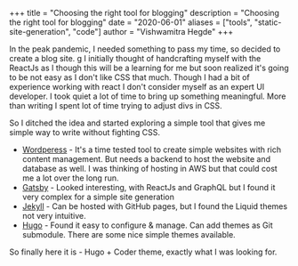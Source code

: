 +++
title = "Choosing the right tool for blogging"
description = "Choosing the right tool for blogging"
date = "2020-06-01"
aliases = ["tools", "static-site-generation", "code"]
author = "Vishwamitra Hegde"
+++

In the peak pandemic, I needed something to pass my time, so decided to create a blog site.
g
I initially thought of handcrafting myself with the ReactJs as I though this will be a learning for me but soon realized it's going to be not easy as I don't like CSS that much. Though I  had a bit of experience working with react I don't consider myself as an expert UI developer. I took quiet a lot of time to bring up something meaningful. More than writing I spent lot of time trying to adjust divs in CSS.

So I ditched the idea and started exploring a simple tool that gives me simple way to write without fighting CSS. 

* [Wordperess](https://wordpress.org/) - It's a time tested tool to create simple websites with rich content management. But needs a backend to host the website and database as well. I was thinking of hosting in AWS but that could cost me a lot over the long run.
* [Gatsby](https://www.gatsbyjs.com/) - Looked interesting, with ReactJs and GraphQL but I found it very complex for a simple site generation
* [Jekyll](https://jekyllrb.com/) - Can be hosted with GitHub pages, but I found the Liquid themes not very intuitive. 
* [Hugo](https://gohugo.io/) - Found it easy to configure & manage. Can add themes as Git submodule. There are some nice simple themes available.

So finally here it is - Hugo + Coder theme, exactly what I was looking for.